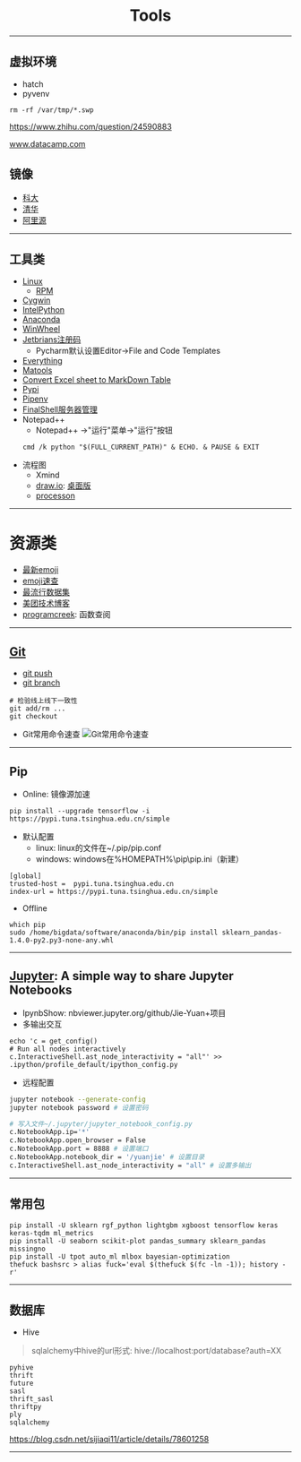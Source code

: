 <h1 align = "center"> Tools </h1>

---
## 虚拟环境
- hatch
- pyvenv

`rm -rf /var/tmp/*.swp`

https://www.zhihu.com/question/24590883

www.datacamp.com
## 镜像
- [科大][88]
- [清华][888]
- [阿里源][26]
---
## 工具类
- [Linux][0]
    - [RPM][5]
- [Cygwin][8]
- [IntelPython][1]
- [Anaconda][2]
- [WinWheel][3]
- [Jetbrians注册码][6]
    - Pycharm默认设置Editor->File and Code Templates
- [Everything][9]
- [Matools][13]
- [Convert Excel sheet to MarkDown Table][15]
- [Pypi][18]
- [Pipenv][21]
- [FinalShell服务器管理][22]
- Notepad++
    - Notepad++ ->"运行"菜单->"运行"按钮
    ```
    cmd /k python "$(FULL_CURRENT_PATH)" & ECHO. & PAUSE & EXIT
    ```
 - 流程图
    - Xmind
    - [draw.io][23]: [桌面版][25]
    - [processon][24]
---
# 资源类
- [最新emoji][16]
- [emoji速查][17]
- [最流行数据集][12]
- [美团技术博客][4]
- [programcreek][20]: 函数查阅
---
## [Git][19]
- [git push][7]
- [git branch][14]
```
# 检验线上线下一致性
git add/rm ...
git checkout
```
- Git常用命令速查
![Git常用命令速查][11]

---
## Pip
- Online: 镜像源加速
```
pip install --upgrade tensorflow -i https://pypi.tuna.tsinghua.edu.cn/simple
```

- 默认配置
    - linux: linux的文件在~/.pip/pip.conf
    - windows: windows在%HOMEPATH%\pip\pip.ini（新建）
```
[global]
trusted-host =  pypi.tuna.tsinghua.edu.cn
index-url = https://pypi.tuna.tsinghua.edu.cn/simple
```

- Offline
```
which pip
sudo /home/bigdata/software/anaconda/bin/pip install sklearn_pandas-1.4.0-py2.py3-none-any.whl
```
---

## [Jupyter][10]: A simple way to share Jupyter Notebooks
- IpynbShow: nbviewer.jupyter.org/github/Jie-Yuan+项目
- 多输出交互
```
echo 'c = get_config()
# Run all nodes interactively
c.InteractiveShell.ast_node_interactivity = "all"' >> .ipython/profile_default/ipython_config.py
```
- 远程配置
```sh
jupyter notebook --generate-config
jupyter notebook password # 设置密码

# 写入文件~/.jupyter/jupyter_notebook_config.py
c.NotebookApp.ip='*'
c.NotebookApp.open_browser = False
c.NotebookApp.port = 8888 # 设置端口
c.NotebookApp.notebook_dir = '/yuanjie' # 设置目录
c.InteractiveShell.ast_node_interactivity = "all" # 设置多输出

```

---
## 常用包
```shell
pip install -U sklearn rgf_python lightgbm xgboost tensorflow keras keras-tqdm ml_metrics 
pip install -U seaborn scikit-plot pandas_summary sklearn_pandas missingno
pip install -U tpot auto_ml mlbox bayesian-optimization
thefuck bashsrc > alias fuck='eval $(thefuck $(fc -ln -1)); history -r'
```
---
## 数据库
- Hive
> sqlalchemy中hive的url形式: hive://localhost:port/database?auth=XX
```
pyhive
thrift
future
sasl
thrift_sasl
thriftpy
ply
sqlalchemy
```

https://blog.csdn.net/sijiaqi11/article/details/78601258



---
[0]: https://jaywcjlove.github.io/linux-command/
[1]: https://registrationcenter.intel.com/en/products/postregistration/?sn=CTGC-JS77PNXP&EmailID=313303303%40qq.com&Sequence=2053363&dnld=t
[2]: https://mirrors.tuna.tsinghua.edu.cn/anaconda/archive/
[3]: http://www.lfd.uci.edu/~gohlke/pythonlibs/
[4]: https://tech.meituan.com/
[5]: http://rpmfind.net/linux/rpm2html/search.php
[6]: http://xidea.online
[7]: http://www.cnblogs.com/qianqiannian/p/6008140.html
[8]: http://www.cygwin.com/
[9]: http://www.voidtools.com/
[10]: http://nbviewer.jupyter.org/
[11]: http://chuantu.biz/t5/162/1502091545x1884350018.jpg
[12]: http://archive.ics.uci.edu/ml/index.php
[13]: http://www.matools.com/
[14]: http://blog.csdn.net/arkblue/article/details/9568249/
[15]: https://github.com/fanfeilong/exceltk
[16]: https://emojipedia.org/
[17]: https://www.webpagefx.com/tools/emoji-cheat-sheet/
[18]: https://pypi.tuna.tsinghua.edu.cn/simple/
[19]: https://mp.weixin.qq.com/s/6kuJuJCng8AWVAlSYl1RrA
[88]: https://mirrors.ustc.edu.cn/
[888]: https://mirrors.tuna.tsinghua.edu.cn
[20]: https://www.programcreek.com/
[21]: http://blog.csdn.net/dream_allday/article/details/60467131
[22]: http://www.hostbuf.com/t/988.html
[23]: https://www.draw.io/
[24]: https://www.processon.com/
[25]: https://github.com/jgraph/drawio-desktop/releases
[26]: https://opsx.alibaba.com/mirror
